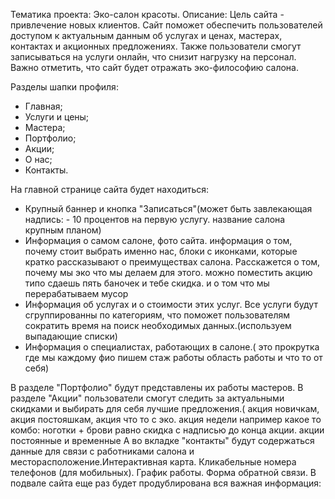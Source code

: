 Тематика проекта: Эко-салон красоты.
Описание: Цель сайта - привлечение новых клиентов. Сайт поможет обеспечить пользователей доступом к актуальным данным об услугах и ценах, мастерах, контактах и акционных предложениях. Также пользователи смогут записываться на услуги онлайн, что снизит нагрузку на персонал. Важно отметить, что сайт будет отражать эко-философию салона.

Разделы шапки профиля: 
- Главная; 
- Услуги и цены;
- Мастера; 
- Портфолио;
- Акции; 
- О нас;
- Контакты.
  
На главной странице сайта будет находиться:
- Крупный баннер и кнопка "Записаться"(может быть завлекающая надпись: - 10 процентов на первую услугу. название салона крупным планом)
- Информация о самом салоне, фото сайта. информация о том, почему стоит выбрать именно нас, блоки с иконками, которые кратко рассказывают о преимуществах салона. Расскажется о том, почему мы эко что мы делаем для этого. можно поместить акцию типо сдаешь пять баночек и тебе скидка. и о том что мы перерабатываем мусор
- Информация об услугах и о стоимости этих услуг. Все услуги будут сгруппированны по категориям, что поможет пользователям сократить время на поиск необходимых данных.(используем выпадающие списки)
- Информация о специалистах, работающих в салоне.( это прокрутка где мы каждому фио пишем стаж работы область работы и что то от себя)
 
В разделе "Портфолио" будут представлены их работы мастеров.
В разделе "Акции" пользователи смогут следить за актуальными скидками и выбирать для себя лучшие предложения.( акция новичкам, акция постояшкам, акция что то с эко. акция недели например какое то комбо: ноготки + брови равно скидка с надписью до конца акции. акции постоянные и временные
А во вкладке "контакты" будут содержаться данные для связи с работниками салона и месторасположение.Интерактивная карта. Кликабельные номера телефонов (для мобильных). График работы. Форма обратной связи.
В подвале сайта еще раз будет продублирована вся важная информация:

